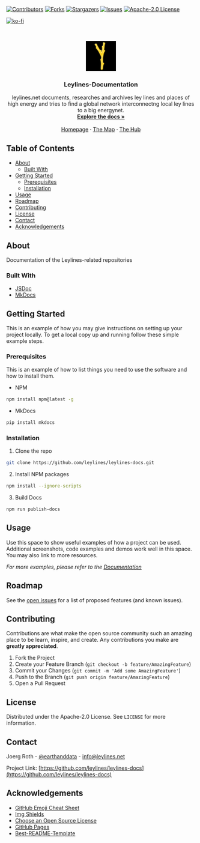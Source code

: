 [![Contributors][contributors-shield]][contributors-url]
[![Forks][forks-shield]][forks-url]
[![Stargazers][stars-shield]][stars-url]
[![Issues][issues-shield]][issues-url]
[![Apache-2.0 License][license-shield]][license-url]

[![ko-fi](https://www.ko-fi.com/img/githubbutton_sm.svg)](https://ko-fi.com/S6S51HNJ6)

<!-- Leylines LOGO -->
<br />
<p align="center">
  <a href="https://www.leylines.net">
    <img src="buildprocess/leylines-sign.png" alt="Logo" width="80" height="80">
  </a>

  <h3 align="center">Leylines-Documentation</h3>

  <p align="center">
    leylines.net documents, researches and archives ley lines and places of high energy and tries to find a global network interconnectng local ley lines to a big energynet.
    <br />
    <a href="https://docs.leylines.net"><strong>Explore the docs »</strong></a>
    <br />
    <br />
    <a href="https://www.leylines.net">Homepage</a>
    ·
    <a href="https://maps.leylines.net">The Map</a>
    ·
    <a href="https://hub.leylines.net">The Hub</a>
  </p>
</p>



<!-- TABLE OF CONTENTS -->
## Table of Contents

* [About](#about)
  * [Built With](#built-with)
* [Getting Started](#getting-started)
  * [Prerequisites](#prerequisites)
  * [Installation](#installation)
* [Usage](#usage)
* [Roadmap](#roadmap)
* [Contributing](#contributing)
* [License](#license)
* [Contact](#contact)
* [Acknowledgements](#acknowledgements)



<!-- ABOUT THE PROJECT -->
## About

Documentation of the Leylines-related repositories 

### Built With

* [JSDoc](https://jsdoc.app/)
* [MkDocs](https://www.mkdocs.org/)



<!-- GETTING STARTED -->
## Getting Started

This is an example of how you may give instructions on setting up your project locally.
To get a local copy up and running follow these simple example steps.

### Prerequisites

This is an example of how to list things you need to use the software and how to install them.
* NPM
```sh
npm install npm@latest -g
```
* MkDocs
```sh
pip install mkdocs
```

### Installation

1. Clone the repo
```sh
git clone https://github.com/leylines/leylines-docs.git
```
2. Install NPM packages
```sh
npm install --ignore-scripts
```
3. Build Docs
```sh
npm run publish-docs
```

<!-- USAGE EXAMPLES -->
## Usage

Use this space to show useful examples of how a project can be used. Additional screenshots, code examples and demos work well in this space. You may also link to more resources.

_For more examples, please refer to the [Documentation](https://example.com)_


<!-- ROADMAP -->
## Roadmap

See the [open issues](https://github.com/othneildrew/Best-README-Template/issues) for a list of proposed features (and known issues).


<!-- CONTRIBUTING -->
## Contributing

Contributions are what make the open source community such an amazing place to be learn, inspire, and create. Any contributions you make are **greatly appreciated**.

1. Fork the Project
2. Create your Feature Branch (`git checkout -b feature/AmazingFeature`)
3. Commit your Changes (`git commit -m 'Add some AmazingFeature'`)
4. Push to the Branch (`git push origin feature/AmazingFeature`)
5. Open a Pull Request

<!-- LICENSE -->
## License

Distributed under the Apache-2.0 License. See `LICENSE` for more information.

<!-- CONTACT -->
## Contact

Joerg Roth - [@earthanddata](https://twitter.com/earthanddata) - info@leylines.net

Project Link: [https://github.com/leylines/leylines-docs](https://github.com/leylines/leylines-docs)

<!-- ACKNOWLEDGEMENTS -->
## Acknowledgements
* [GitHub Emoji Cheat Sheet](https://www.webpagefx.com/tools/emoji-cheat-sheet)
* [Img Shields](https://shields.io)
* [Choose an Open Source License](https://choosealicense.com)
* [GitHub Pages](https://pages.github.com)
* [Best-README-Template](https://github.com/othneildrew/Best-README-Template)

<!-- MARKDOWN LINKS & IMAGES -->
<!-- https://www.markdownguide.org/basic-syntax/#reference-style-links -->
[contributors-shield]: https://img.shields.io/github/contributors/leylines/leylines-docs.svg?style=flat-square
[contributors-url]: https://github.com/leylines/leylines-docs/graphs/contributors
[forks-shield]: https://img.shields.io/github/forks/leylines/leylines-docs.svg?style=flat-square
[forks-url]: https://github.com/leylines/leylines-docs/network/members
[stars-shield]: https://img.shields.io/github/stars/leylines/leylines-docs.svg?style=flat-square
[stars-url]: https://github.com/leylines/leylines-docs/stargazers
[issues-shield]: https://img.shields.io/github/issues/leylines/leylines-docs.svg?style=flat-square
[issues-url]: https://github.com/leylines/leylines-docs/issues
[license-shield]: https://img.shields.io/github/license/leylines/leylines-docs.svg?style=flat-square
[license-url]: https://github.com/leylines/leylines-docs/blob/master/LICENSE.md

